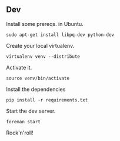 Dev
--
Install some prereqs. in Ubuntu.

    sudo apt-get install libpq-dev python-dev

Create your local virtualenv.

    virtualenv venv --distribute

Activate it.

    source venv/bin/activate

Install the dependencies

    pip install -r requirements.txt

Start the dev server.

    foreman start

Rock'n'roll!
